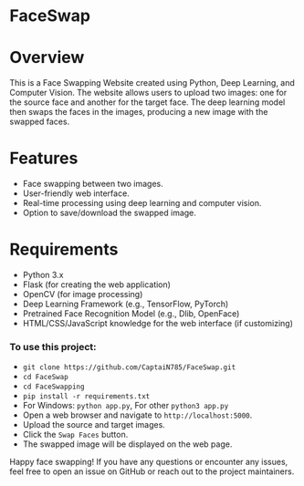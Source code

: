 # FaceSwap
# Overview
This is a Face Swapping Website created using Python, Deep Learning, and Computer Vision. The website allows users to upload two images: one for the source face and another for the target face. The deep learning model then swaps the faces in the images, producing a new image with the swapped faces.

# Features
- Face swapping between two images.
- User-friendly web interface.
- Real-time processing using deep learning and computer vision.
- Option to save/download the swapped image.

# Requirements
- Python 3.x
- Flask (for creating the web application)
- OpenCV (for image processing)
- Deep Learning Framework (e.g., TensorFlow, PyTorch)
- Pretrained Face Recognition Model (e.g., Dlib, OpenFace)
- HTML/CSS/JavaScript knowledge for the web interface (if customizing)

### To use this project:
- `git clone https://github.com/CaptaiN785/FaceSwap.git`
- `cd FaceSwap`
- `cd FaceSwapping`
- `pip install -r requirements.txt`
- For Windows: `python app.py`, For other `python3 app.py`
- Open a web browser and navigate to `http://localhost:5000`.
- Upload the source and target images.
- Click the `Swap Faces` button.
- The swapped image will be displayed on the web page.

Happy face swapping! If you have any questions or encounter any issues, feel free to open an issue on GitHub or reach out to the project maintainers.
